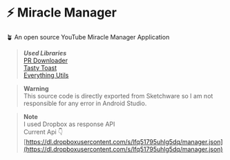 # ⚡ Miracle Manager
🪴 An open source YouTube Miracle Manager Application
>***Used Libraries***<br>
> [PR Downloader](https://github.com/amitshekhariitbhu/PRDownloader)<br>
> [Tasty Toast](https://github.com/yadav-rahul/TastyToast)<br>
> [Everything Utils](https://github.com/abodinagdat16/EveryThingUtils)<br>

>**Warning**<br>
>This source code is directly exported from Sketchware so I am not responsible for any error in Android Studio.

>**Note**<br>
> I used Dropbox as response API<br>
> Current Api 👇<br>
> [https://dl.dropboxusercontent.com/s/lfq51795uhlg5dq/manager.json](https://dl.dropboxusercontent.com/s/lfq51795uhlg5dq/manager.json)
